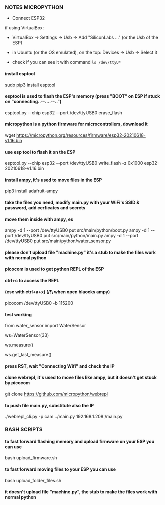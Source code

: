 ### NOTES MICROPYTHON
  - Connect ESP32

if using VirtualBox:
  - VirtualBox -> Settings -> Usb -> Add "SiliconLabs ..." (or the Usb of the ESP)
  - in Ubuntu (or the OS emulated), on the top: Devices -> Usb -> Select it

  - check if you can see it with command ```ls /dev/ttyU*```

#### install esptool
sudo pip3 install esptool
#### esptool is used to flash the ESP's memory (press "BOOT" on ESP if stuck on "connecting..--....--..")
esptool.py --chip esp32 --port /dev/ttyUSB0 erase_flash
#### micropython is a python firmware for microcontrollers, download it 
wget https://micropython.org/resources/firmware/esp32-20210618-v1.16.bin
#### use esp tool to flash it on the ESP
esptool.py --chip esp32 --port /dev/ttyUSB0 write_flash -z 0x1000 esp32-20210618-v1.16.bin 

#### install ampy, it's used to move files in the ESP
pip3 install adafruit-ampy
#### take the files you need, modify main.py with your WiFi's SSID & password, add cerficates and secrets
#### move them inside with ampy, es
ampy -d 1 --port /dev/ttyUSB0 put src/main/python/boot.py
ampy -d 1 --port /dev/ttyUSB0 put src/main/python/main.py
ampy -d 1 --port /dev/ttyUSB0 put src/main/python/water_sensor.py
#### __please don't upload file "machine.py" it's a stub to make the files work with normal python__

#### picocom is used to get python REPL of the  ESP 
#### ctrl+c to access the REPL
#### (esc with ctrl+a+x) (/!\ when open blaocks ampy) 
picocom /dev/ttyUSB0 -b 115200

#### test working 
from water_sensor import WaterSensor

ws=WaterSensor(33)

ws.measure()

ws.get_last_measure()

#### press RST, wait "Connecting Wifi" and check the IP

#### clone webrepl, it's used to move files like ampy, but it doesn't get stuck by picocom
git clone https://github.com/micropython/webrepl
#### to push file main.py, substitute also the IP
./webrepl_cli.py -p cam ../main.py 192.168.1.208:/main.py

### BASH SCRIPTS
#### to fast forward flashing memory and upload firmware on your ESP you can use
bash upload_firmware.sh
#### to fast forward moving files to your ESP you can use
bash upload_folder_files.sh 
#### it doesn't upload file "machine.py", the stub to make the files work with normal python
